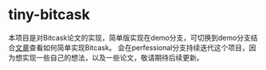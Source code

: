 # tiny-bitcask
本项目是对Bitcask论文的实现，简单版实现在demo分支，可切换到demo分支结合[文章](https://blog.csdn.net/LuciferMS/article/details/127947587?spm=1001.2014.3001.5502)查看如何简单实现Bitcask。
会在perfessional分支持续迭代这个项目，因为想实现一些自己的想法，以及一些论文，敬请期待后续更新。
